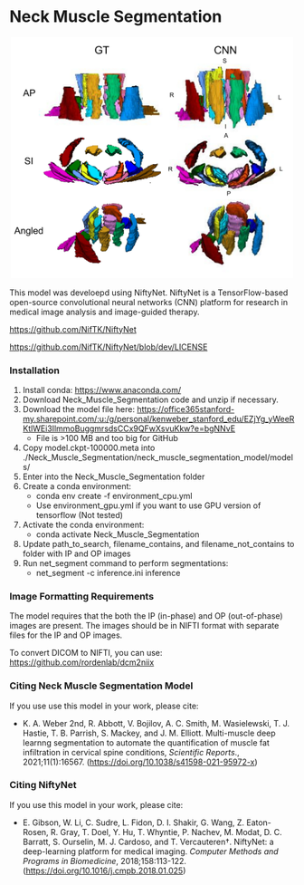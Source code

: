 # Neck Muscle Segmentation

<p align="center">
<img src="https://github.com/kennethaweberii/Neck_Muscle_Segmentation/blob/main/segmentation_figure.jpg" width="500">
</p>

This model was develoepd using NiftyNet. NiftyNet is a TensorFlow-based open-source convolutional neural networks (CNN) platform for research in medical image analysis and image-guided therapy.

https://github.com/NifTK/NiftyNet

https://github.com/NifTK/NiftyNet/blob/dev/LICENSE

### Installation

1. Install conda: https://www.anaconda.com/
2. Download Neck_Muscle_Segmentation code and unzip if necessary. 
3. Download the model file here: https://office365stanford-my.sharepoint.com/:u:/g/personal/kenweber_stanford_edu/EZjYg_yWeeRKtlWEi3IlmmoBuggmrsdsCCx9QFwXsvuKkw?e=bgNNvE
    * File is >100 MB and too big for GitHub
4. Copy model.ckpt-100000.meta into ./Neck_Muscle_Segmentation/neck_muscle_segmentation_model/models/
5. Enter into the Neck_Muscle_Segmentation folder
6. Create a conda environment:
    * conda env create -f environment_cpu.yml
    * Use environment_gpu.yml if you want to use GPU version of tensorflow (Not tested)
7. Activate the conda environment:
    * conda activate Neck_Muscle_Segmentation
8. Update path_to_search, filename_contains, and filename_not_contains to folder with IP and OP images
9. Run net_segment command to perform segmentations:
    * net_segment -c inference.ini inference

### Image Formatting Requirements

The model requires that the both the IP (in-phase) and OP (out-of-phase) images are present. The images should be in NIFTI format with separate files for the IP and OP images.

To convert DICOM to NIFTI, you can use: https://github.com/rordenlab/dcm2niix

### Citing Neck Muscle Segmentation Model

If you use use this model in your work, please cite:

* K. A. Weber 2nd, R. Abbott, V. Bojilov, A. C. Smith, M. Wasielewski, T. J. Hastie, T. B. Parrish, S. Mackey, and J. M. Elliott. Multi-muscle deep learnng segmentation to automate the quantification of muscle fat infiltration in cervical spine conditions, _Scientific Reports_., 2021;11(1):16567.
(https://doi.org/10.1038/s41598-021-95972-x)

### Citing NiftyNet

If you use this model in your work, please cite:

* E. Gibson, W. Li, C. Sudre, L. Fidon, D. I. Shakir, G. Wang, Z. Eaton-Rosen, R. Gray, T. Doel, Y. Hu, T. Whyntie, P. Nachev, M. Modat, D. C. Barratt, S. Ourselin, M. J. Cardoso, and T. Vercauteren†. NiftyNet: a deep-learning platform for medical imaging. _Computer Methods and Programs in Biomedicine_, 2018;158:113-122.
(https://doi.org/10.1016/j.cmpb.2018.01.025)
